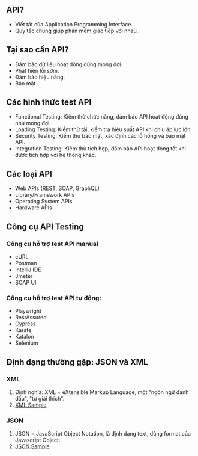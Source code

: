 
## API?
- Viết tắt của Application Programming Interface.
- Quy tắc chung giúp phần mềm giao tiếp với nhau.
## Tại sao cần API?
- Đảm bảo dữ liệu hoạt động đúng mong đợi.
- Phát hiện lỗi sớm.
- Đảm bảo hiệu năng.
- Bảo mật.
## Các hình thức test API
- Functional Testing: Kiểm thử chức năng, đảm bảo API hoạt động đúng như mong đợi. 
- Loading Testing: Kiểm thử tải, kiểm tra hiệu suất API khi chịu áp lực lớn.
- Security Testing: Kiểm thử bảo mật, xác định các lỗ hổng và bảo mật API.
- Integration Testing: Kiểm thử tích hợp, đảm bảo API hoạt động tốt khi được tích hợp với hệ thống khác.
## Các loại API
- Web APIs (REST, SOAP, GraphQL)
- Library/Framework APIs
- Operating System APIs
- Hardware APIs
## Công cụ API Testing
### Công cụ hỗ trợ test API manual
- cURL
- Postman
- IntelliJ IDE
- Jmeter
- SOAP UI
### Công cụ hỗ trợ test API tự động:
- Playwright
- RestAssured
- Cypress
- Karate
- Katalon
- Selenium
## Định dạng thường gặp: JSON và XML
### XML
1. Định nghĩa: XML = eXtensible Markup Language, một "ngôn ngữ đánh dấu", "tự giải thích".
2. [XML Sample](https://prnt.sc/37UN4MQDde2M)
### JSON
1. JSON = JavaScript Object Notation, là định dạng text, dùng format của Javascript Object.
2. [JSON Sample](https://prnt.sc/pEpo_RigBYLH)
